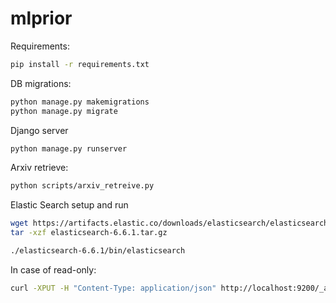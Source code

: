 # mlprior

Requirements:

```bash
pip install -r requirements.txt
```

DB migrations:

```bash
python manage.py makemigrations
python manage.py migrate
```

Django server

```bash
python manage.py runserver
```

Arxiv retrieve:

```bash
python scripts/arxiv_retreive.py
```


Elastic Search setup and run

```bash
wget https://artifacts.elastic.co/downloads/elasticsearch/elasticsearch-6.6.1.tar.gz
tar -xzf elasticsearch-6.6.1.tar.gz

./elasticsearch-6.6.1/bin/elasticsearch
```

In case of read-only:
```bash
curl -XPUT -H "Content-Type: application/json" http://localhost:9200/_all/_settings -d '{"index.blocks.read_only_allow_delete": null}'
```

